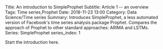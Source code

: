 Title: An introduction to SimpleProphet
Subtitle: Article 1 -- an overview
Tags: Time series,Prophet
Date: 2018-11-23 13:00
Category: Data Science/Time series
Summary: Introduces SimpleProphet, a less automated version of Facebook's time series analysis package Prophet. Compares the approach of Prophet to other standard approaches: ARIMA and LSTMs.
Series: SimpleProphet
series_index: 1

Start the introduction here.
